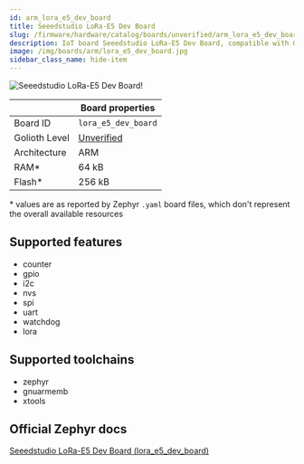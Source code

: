 ```yaml
---
id: arm_lora_e5_dev_board
title: Seeedstudio LoRa-E5 Dev Board
slug: /firmware/hardware/catalog/boards/unverified/arm_lora_e5_dev_board
description: IoT board Seeedstudio LoRa-E5 Dev Board, compatible with Golioth at unverified level.
image: /img/boards/arm/lora_e5_dev_board.jpg
sidebar_class_name: hide-item
---
```


[//]: # (This is an auto-generated file, do not edit! Changes to it will be lost upon re-generation)

![Seeedstudio LoRa-E5 Dev Board!](/img/boards/arm/lora_e5_dev_board.jpg "Seeedstudio LoRa-E5 Dev Board")

|                | Board properties     |
| -------------  | -------------------- |
| Board ID       | `lora_e5_dev_board` |
| Golioth Level  | [Unverified](/firmware/hardware#unverified-boards) |
| Architecture   | ARM |
| RAM*           | 64 kB |
| Flash*         | 256 kB |

\* values are as reported by Zephyr `.yaml` board files, which don't represent the overall available resources



## Supported features

* counter
* gpio
* i2c
* nvs
* spi
* uart
* watchdog
* lora

## Supported toolchains

* zephyr
* gnuarmemb
* xtools

## Official Zephyr docs

[Seeedstudio LoRa-E5 Dev Board (lora_e5_dev_board)](https://docs.zephyrproject.org/3.6.0/boards/arm/lora_e5_dev_board/doc/index.html)
